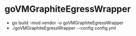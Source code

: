 # goVMGraphiteEgressWrapper
- go build -mod vendor -o goVMGraphiteEgressWrapper
- ./goVMGraphiteEgressWrapper --config config.yml
